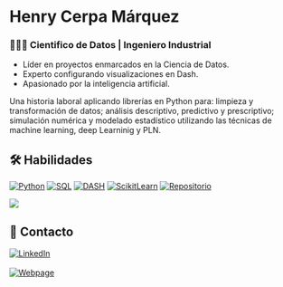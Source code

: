 
# Henry Cerpa Márquez
### 👨🏽‍💼 Cientifico de Datos | Ingeniero Industrial

- Líder en proyectos enmarcados en la Ciencia de Datos. 
- Experto configurando visualizaciones en Dash. 
- Apasionado por la inteligencia artificial.

Una historia laboral aplicando librerías en Python para: limpieza y transformación de datos; análisis descriptivo, predictivo y prescriptivo; simulación numérica y modelado estadístico utilizando las técnicas de machine learning, deep Learninig y PLN.

## 🛠️ Habilidades

[![Python](https://img.shields.io/badge/Python-47A141?style=for-the-badge&logo=Python&logoColor=white&labelColor=101010)](https://www.python.org/)
[![SQL](https://img.shields.io/badge/SQL-ffff00?style=for-the-badge&logo=Liquibase&logoColor=white&labelColor=101010)](https://es.wikipedia.org/wiki/SQL)
[![DASH](https://img.shields.io/badge/DASH-00979D?style=for-the-badge&logo=DASH&logoColor=white&labelColor=101010)](https://dash.plotly.com/)
[![ScikitLearn](https://img.shields.io/badge/ScikitLearn-574188?style=for-the-badge&logo=ScikitLearn&logoColor=white&labelColor=101010)](https://scikit-learn.org/stable/)
[![Repositorio](https://img.shields.io/badge/Repositorio-ff0000?style=for-the-badge&logo=GitHub&logoColor=white&labelColor=101010)](https://github.com/henrycerpam?tab=repositories)


<a href="https://github.com/henrycerpam/henrycerpam">
  <img align="center" src="https://github-readme-stats.vercel.app/api/top-langs/?username=henrycerpam&hide=java,html&title_color=ffffff&text_color=c9cacc&icon_color=2bbc8a&bg_color=1d1f21"/>
</a>

## 💼 Contacto

[![LinkedIn](https://img.shields.io/badge/LinkedIn-henrycerpam-101010?style=for-the-badge&logo=linkedin&logoColor=white&labelColor=0A66C2)](https://www.linkedin.com/in/henrycerpam)
<br>
<br>
[![Webpage](https://img.shields.io/badge/WEBPAGE-www.henrycerpam.com-8000ff?style=for-the-badge&logo=WEBPAGE&logoColor=white&labelColor=0A66C2)](https://www.henrycerpam.com)

